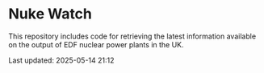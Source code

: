 # Nuke Watch

This repository includes code for retrieving the latest information available on the output of EDF nuclear power plants in the UK.

Last updated: 2025-05-14 21:12